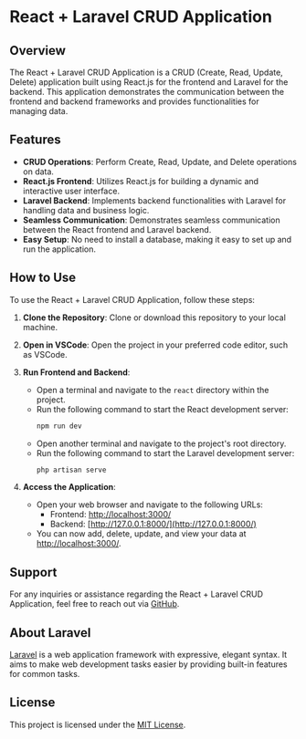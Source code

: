 # React + Laravel CRUD Application

## Overview

The React + Laravel CRUD Application is a CRUD (Create, Read, Update, Delete) application built using React.js for the frontend and Laravel for the backend. This application demonstrates the communication between the frontend and backend frameworks and provides functionalities for managing data.

## Features

- **CRUD Operations**: Perform Create, Read, Update, and Delete operations on data.
- **React.js Frontend**: Utilizes React.js for building a dynamic and interactive user interface.
- **Laravel Backend**: Implements backend functionalities with Laravel for handling data and business logic.
- **Seamless Communication**: Demonstrates seamless communication between the React frontend and Laravel backend.
- **Easy Setup**: No need to install a database, making it easy to set up and run the application.

## How to Use

To use the React + Laravel CRUD Application, follow these steps:

1. **Clone the Repository**: Clone or download this repository to your local machine.

2. **Open in VSCode**: Open the project in your preferred code editor, such as VSCode.

3. **Run Frontend and Backend**:
   - Open a terminal and navigate to the `react` directory within the project.
   - Run the following command to start the React development server:
     ```bash
     npm run dev
     ```
   - Open another terminal and navigate to the project's root directory.
   - Run the following command to start the Laravel development server:
     ```bash
     php artisan serve
     ```

4. **Access the Application**:
   - Open your web browser and navigate to the following URLs:
     - Frontend: [http://localhost:3000/](http://localhost:3000/)
     - Backend: [http://127.0.0.1:8000/](http://127.0.0.1:8000/)
   - You can now add, delete, update, and view your data at [http://localhost:3000/](http://localhost:3000/).

## Support

For any inquiries or assistance regarding the React + Laravel CRUD Application, feel free to reach out via [GitHub](https://github.com/ps8847).

## About Laravel

[Laravel](https://laravel.com/) is a web application framework with expressive, elegant syntax. It aims to make web development tasks easier by providing built-in features for common tasks.

## License

This project is licensed under the [MIT License](LICENSE).
